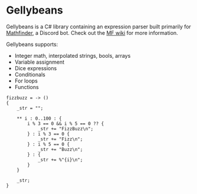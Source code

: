 # Gellybeans

Gellybeans is a C# library containing an expression parser built primarily for [Mathfinder](https://github.com/Gellybean/MathfinderBot), a Discord bot. Check out the [MF wiki](https://github.com/Gellybean/MathfinderBot/wiki) for more information.

Gellybeans supports:
- Integer math, interpolated strings, bools, arrays
- Variable assignment
- Dice expressions
- Conditionals
- For loops
- Functions

```
fizzbuzz = -> ()
{
	_str = "";
	
	** i : 0..100 : {
		i % 3 == 0 && i % 5 == 0 ?? {
			_str += "FizzBuzz\n";
		} :	i % 3 == 0 {
			_str += "Fizz\n";
		} :	i % 5 == 0 {
			_str += "Buzz\n";
		} : {
			_str += %"{i}\n";
		}				
	}
	
	_str;
}
```
